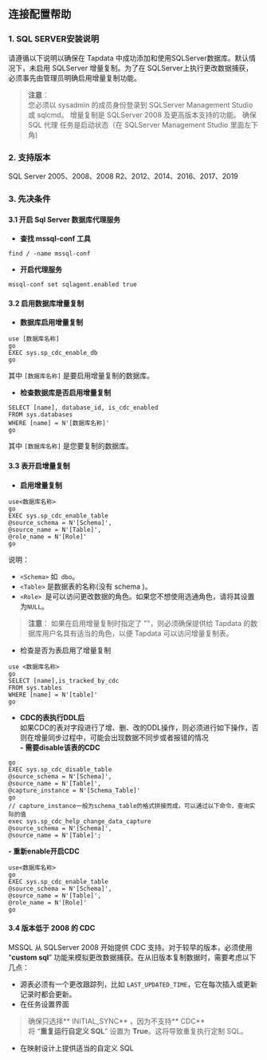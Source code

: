 ## **连接配置帮助**
### **1. SQL SERVER安装说明**
请遵循以下说明以确保在 Tapdata 中成功添加和使用SQLServer数据库。默认情况下，未启用 SQLServer 增量复制。为了在 SQLServer上执行更改数据捕获，必须事先由管理员明确启用增量复制功能。
> **注意**：<br>
> 您必须以 sysadmin 的成员身份登录到 SQLServer Management Studio 或 sqlcmd。
> 增量复制是 SQLServer 2008 及更高版本支持的功能。
> 确保 SQL 代理 任务是启动状态（在 SQLServer Management Studio 里面左下角)
### **2. 支持版本**
SQL Server 2005、2008、2008 R2、2012、2014、2016、2017、2019
### **3. 先决条件**
#### **3.1 开启 Sql Server 数据库代理服务**
- **查找 mssql-conf 工具**
```
find / -name mssql-conf
```
- **开启代理服务**
```
mssql-conf set sqlagent.enabled true
```

#### **3.2 启用数据库增量复制**
- **数据库启用增量复制**<br>
```
use [数据库名称]
go
EXEC sys.sp_cdc_enable_db
go
```
其中 `[数据库名称]` 是要启用增量复制的数据库。<br>
- **检查数据库是否启用增量复制**<br>
```
SELECT [name], database_id, is_cdc_enabled
FROM sys.databases
WHERE [name] = N'[数据库名称]'
go
```
其中 `[数据库名称]` 是您要复制的数据库。<br>

#### **3.3 表开启增量复制**
- **启用增量复制**
```
use<数据库名称>
go
EXEC sys.sp_cdc_enable_table
@source_schema = N'[Schema]',
@source_name = N'[Table]',
@role_name = N'[Role]'
go
```
说明：
- `<Schema>` 如` dbo`。
- `<Table>` 是数据表的名称(没有 schema )。
- `<Role> `是可以访问更改数据的角色。如果您不想使用选通角色，请将其设置为`NULL`。
> **注意**：
>如果在启用增量复制时指定了 "\"，则必须确保提供给 Tapdata 的数据库用户名具有适当的角色，以便 Tapdata 可以访问增量复制表。
- 检查是否为表启用了增量复制<br>
```
use <数据库名称>
go
SELECT [name],is_tracked_by_cdc
FROM sys.tables
WHERE [name] = N'[table]'
go
```
- **CDC的表执行DDL后**<br>
如果CDC的表对字段进行了增、删、改的DDL操作，则必须进行如下操作，否则在增量同步过程中，可能会出现数据不同步或者报错的情况<br>
**- 需要disable该表的CDC**<br>
```use<数据库名称>
go
EXEC sys.sp_cdc_disable_table
@source_schema = N'[Schema]',
@source_name = N'[Table]',
@capture_instance = N'[Schema_Table]'
go
// capture_instance一般为schema_table的格式拼接而成，可以通过以下命令，查询实际的值
exec sys.sp_cdc_help_change_data_capture
@source_schema = N'[Schema]',
@source_name = N'[Table]';
```
**- 重新enable开启CDC**<br>
```
use<数据库名称>
go
EXEC sys.sp_cdc_enable_table
@source_schema = N'[Schema]',
@source_name = N'[Table]',
@role_name = N'[Role]'
go
```

#### **3.4 版本低于 2008 的 CDC**
MSSQL 从 SQLServer 2008 开始提供 CDC 支持。对于较早的版本，必须使用 “**custom sql**” 功能来模拟更改数据捕获。在从旧版本复制数据时，需要考虑以下几点：<br>
- 源表必须有一个更改跟踪列，比如 `LAST_UPDATED_TIME`，它在每次插入或更新记录时都会更新。<br>
- 在任务设置界面<br>
>确保只选择** INITIAL_SYNC** ，因为不支持** CDC**<br>
>将 “**重复运行自定义 SQL**” 设置为 **True**。这将导致重复执行定制 SQL。<br>
- 在映射设计上提供适当的自定义 SQL<br>








